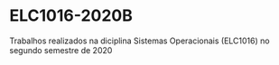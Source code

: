 # ELC1016-2020B
Trabalhos realizados na diciplina Sistemas Operacionais (ELC1016) no segundo semestre de 2020

